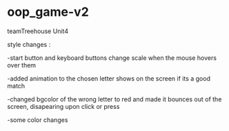 # oop_game-v2

teamTreehouse Unit4

style changes :

-start button and keyboard buttons change scale when the mouse hovers over them

-added animation to the chosen letter shows on the screen if its a good match

-changed bgcolor of the wrong letter to red and made it bounces out of the screen, disapearing upon click or press

-some color changes
